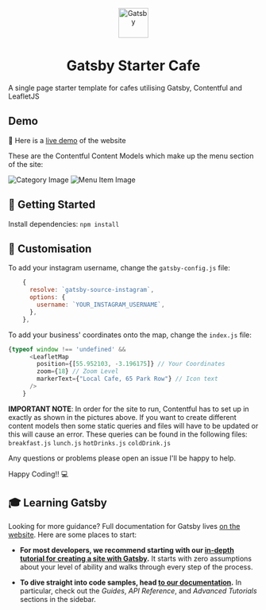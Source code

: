 <p align="center">
  <a href="https://www.gatsbyjs.org">
    <img alt="Gatsby" src="https://www.gatsbyjs.org/monogram.svg" width="60" />
  </a>
</p>
<h1 align="center">
  Gatsby Starter Cafe
</h1>

A single page starter template for cafes utilising Gatsby, Contentful and LeafletJS

## Demo

🚀 Here is a [live demo](https://gatsby-starter-cafe.netlify.com/) of the website

These are the Contentful Content Models which make up the menu section of the site:

![Category Image](https://github.com/crolla97/gatsby-starter-cafe/blob/master/src/images/README-1.png)
![Menu Item Image](https://github.com/crolla97/gatsby-starter-cafe/blob/master/src/images/README-2.png)

## :memo: Getting Started
Install dependencies:
```npm install```

## :file_folder: Customisation
To add your instagram username, change the ```gatsby-config.js``` file:
```js
    {
      resolve: `gatsby-source-instagram`,
      options: {
        username: `YOUR_INSTAGRAM_USERNAME`,
      },
    },
```

To add your business' coordinates onto the map, change the ```index.js``` file:
```js
{typeof window !== 'undefined' &&
      <LeafletMap
        position={[55.952103, -3.196175]} // Your Coordinates
        zoom={18} // Zoom Level
        markerText={"Local Cafe, 65 Park Row"} // Icon text
      />
    }
```

**IMPORTANT NOTE**: In order for the site to run, Contentful has to set up in exactly as shown in the pictures above. If you want to create different content models then some static queries and files will have to be updated or this will cause an error. These queries can be found in the following files: ```breakfast.js``` ```lunch.js``` ```hotDrinks.js``` ```coldDrink.js```

Any questions or problems please open an issue I'll be happy to help.

Happy Coding!! :computer:

## 🎓 Learning Gatsby

Looking for more guidance? Full documentation for Gatsby lives [on the website](https://www.gatsbyjs.org/). Here are some places to start:

- **For most developers, we recommend starting with our [in-depth tutorial for creating a site with Gatsby](https://www.gatsbyjs.org/tutorial/).** It starts with zero assumptions about your level of ability and walks through every step of the process.

- **To dive straight into code samples, head [to our documentation](https://www.gatsbyjs.org/docs/).** In particular, check out the _Guides_, _API Reference_, and _Advanced Tutorials_ sections in the sidebar. 
